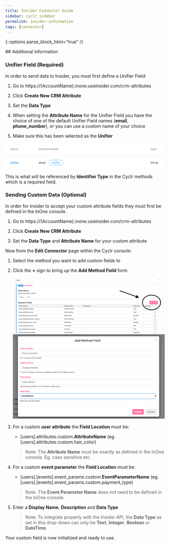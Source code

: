 ```yaml
---
title: Insider Connector Guide
sidebar: cyclr_sidebar
permalink: insider-information
tags: [connector]
---
```

{::options parse_block_html="true" /}
<section class="card">
## Additional information

### Unifier Field (Required)

In order to send data to Insider, you must first define a Unifier Field:

1. Go to https://{AccountName}.inone.useinsider.com/crm-attributes

2. Click **Create New CRM Attribute**

3. Set the **Data Type**

4. When setting the **Attribute Name** for the Unifier Field you have the choice of one of the default Unifier Field names (**email**, **phone_number**), or you can use a custom name of your choice

5. Make sure this has been selected as the **Unifier**

![unifier field](./images/insider_unifier.png)

This is what will be referenced by **Identifier Type** in the Cyclr methods which is a required field.

### Sending Custom Data (Optional)

In order for Insider to accept your custom attribute fields they must first be defined in the InOne console.

1. Go to https://{AccountName}.inone.useinsider.com/crm-attributes

2. Click **Create New CRM Attribute**

3. Set the **Data Type** and **Attribute Name** for your custom attribute

Now from the **Edit Connector** page within the Cyclr console:

1. Select the method you want to add custom fields to

2. Click the **+** sign to bring up the **Add Method Field** form

   ![add custom field](./images/insider_add_cf.png)
   ![add custom field](./images/insider_cf_form.png)

3. For a custom **user attribute** the **Field Location** must be:

   - [users].attributes.custom.**AttributeName** (eg. [users].attributes.custom.hair_color)

   > Note: The **Attribute Name** must be exactly as defined in the InOne console. Eg. case sensitive etc.

4. For a custom **event parameter** the **Field Location** must be:

   - [users].[events].event_params.custom.**EventParameterName** (eg. [users].[events].event_params.custom.payment_type)

   > Note: The **Event Parameter Name** does not need to be defined in the InOne console.

5. Enter a **Display Name**, **Description** and **Data Type**

   > Note: To integrate properly with the Insider API, the **Data Type** as set in this drop-down can only be **Text**, **Integer**, **Boolean** or **DateTime**.

Your custom field is now initialized and ready to use.

</section>
